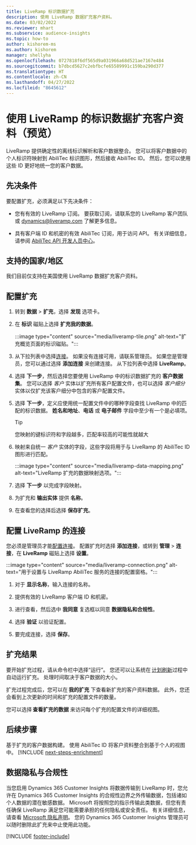 ```yaml
---
title: LiveRamp 标识数据扩充
description: 使用 LiveRamp 数据扩充客户资料。
ms.date: 03/02/2022
ms.reviewer: mhart
ms.subservice: audience-insights
ms.topic: how-to
author: kishorem-ms
ms.author: kishorem
manager: shellyha
ms.openlocfilehash: 0727818f6df565d9a031966a68d521ae7167e484
ms.sourcegitcommit: b7dbcd5627c2ebfbcfe65589991c159ba290d377
ms.translationtype: HT
ms.contentlocale: zh-CN
ms.lasthandoff: 04/27/2022
ms.locfileid: "8645612"
---
```

# <a name="enrich-customer-profiles-with-identity-data-from-liveramp-preview"></a>使用 LiveRamp 的标识数据扩充客户资料（预览） 

LiveRamp 提供确定性的离线标识解析和客户数据整合。 您可以将客户数据中的个人标识符映射到 AbiliTec 标识图形，然后接收 AbiliTec ID。 然后，您可以使用这些 ID 更好地统一您的客户数据。 

## <a name="prerequisites"></a>先决条件 

要配置扩充，必须满足以下先决条件： 

- 您有有效的 LiveRamp 订阅。 要获取订阅，请联系您的 LiveRamp 客户团队或 [dynamics@liveramp.com](mailto:dynamics@liveramp.com) 了解更多信息。   

- 具有客户端 ID 和机密的有效 AbiliTec 订阅，用于访问 API。 有关详细信息，请参阅 [AbiliTec API 开发人员中心](https://developers.liveramp.com/abilitec-api/)。 

## <a name="supported-countriesregions"></a>支持的国家/地区 

我们目前仅支持在美国使用 LiveRamp 数据扩充客户资料。 

## <a name="configure-the-enrichment"></a>配置扩充 

1. 转到 **数据** > **扩充**，选择 **发现** 选项卡。 

1. 在 **标识** 磁贴上选择 **扩充我的数据**。 

   :::image type="content" source="media/liveramp-tile.png" alt-text="扩充概览页面的标识磁贴。":::

1. 从下拉列表中选择[连接](connections.md)。 如果没有连接可用，请联系管理员。 如果您是管理员，您可以通过选择 **添加连接** 来创建连接。 从下拉列表中选择 **LiveRamp**。 

1. 选择 **下一步**，然后选择您要使用 LiveRamp 中的标识数据扩充的 **客户数据集**。 您可以选择 *客户* 实体以扩充所有客户配置文件，也可以选择 *客户细分* 实体以仅扩充该客户细分中包含的客户配置文件。 

1. 选择 **下一步**，定义应使用统一配置文件中的哪种字段查找 LiveRamp 中的匹配的标识数据。 **姓名和地址**、**电话** 或 **电子邮件** 字段中至少有一个是必填项。 

   > [!TIP]
   > 您映射的键标识符和字段越多，匹配率较高的可能性就越大 

1. 映射来自统一 *客户* 实体的字段，这些字段将用于与 LiveRamp 的 AbiliTec ID 图形进行匹配。 

   :::image type="content" source="media/liveramp-data-mapping.png" alt-text="LiveRamp 扩充的数据映射选项。":::

1. 选择 **下一步** 以完成字段映射。 

1. 为扩充和 **输出实体** 提供 **名称**。 

1. 在查看您的选择后选择 **保存扩充**。 

## <a name="configure-the-connection-for-liveramp"></a>配置 LiveRamp 的连接 

您必须是管理员才能[配置连接](connections.md)。 配置扩充时选择 **添加连接**，或转到 **管理** > **连接**，在 **LiveRamp** 磁贴上选择 **设置**。 

:::image type="content" source="media/liveramp-connection.png" alt-text="用于设置与 LiveRamp AbiliTec 服务的连接的配置窗格。":::

1. 对于 **显示名称**，输入连接的名称。 

1. 提供有效的 LiveRamp 客户端 ID 和机密。 

1. 进行查看，然后选中 **我同意** 复选框以同意 **数据隐私和合规性**。 

1. 选择 **验证** 以验证配置。 

1. 要完成连接，选择 **保存**。 

## <a name="enrichment-results"></a>扩充结果 

要开始扩充过程，请从命令栏中选择“运行”。 您还可以让系统在 [计划刷新](system.md#schedule-tab)过程中自动运行扩充。 处理时间取决于客户数据的大小。 

扩充过程完成后，您可以在 **我的扩充** 下查看新扩充的客户资料数据。 此外，您还会看到上次更新的时间和扩充的配置文件的数量。 

您可以选择 **查看扩充的数据** 来访问每个扩充的配置文件的详细视图。 

## <a name="next-steps"></a>后续步骤

基于扩充的客户数据构建。 使用 AbiliTec ID 将客户资料整合到基于个人的视图中。 
[!INCLUDE [next-steps-enrichment](includes/next-steps-enrichment.md)]

## <a name="data-privacy-and-compliance"></a>数据隐私与合规性 

当您启用 Dynamics 365 Customer Insights 将数据传输到 LiveRamp 时，您允许在 Dynamics 365 Customer Insights 的合规性边界之外传输数据，包括诸如个人数据的潜在敏感数据。 Microsoft 将按照您的指示传输此类数据，但您有责任确保 LiveRamp 满足您可能需要承担的任何隐私或安全责任。 有关详细信息，请查看 [Microsoft 隐私声明](https://go.microsoft.com/fwlink/?linkid=396732)。 您的 Dynamics 365 Customer Insights 管理员可以随时删除此扩充来中止使用此功能。 


[!INCLUDE [footer-include](includes/footer-banner.md)]
